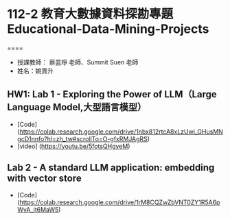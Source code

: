 # 112-2 教育大數據資料探勘專題 Educational-Data-Mining-Projects
====
* 授課教師： 蔡芸琤 老師、Summit Suen 老師
* 姓名：姚貫升

## HW1: Lab 1 - Exploring the Power of LLM（Large Language Model,大型語言模型）

* [Code] (https://colab.research.google.com/drive/1nbx812rtcA8xLzUwi_GHusMNgcD1nnfo?hl=zh_tw#scrollTo=O-gfxRMJAgRS)
* [video] (https://youtu.be/5fotsQHgyeM)

## Lab 2 - A standard LLM application: embedding with vector store

* [Code] (https://colab.research.google.com/drive/1rM8CQZwZbVNT0ZY1R5A6pWvA_it6MaW5)
  
